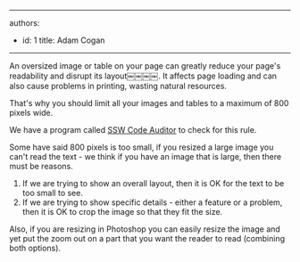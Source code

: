 

---
authors:
  - id: 1
    title: Adam Cogan
---




<span class='intro'> <p>
                    An oversized image or table on your page can greatly reduce your page's readability
                    and disrupt its layout￼￼￼￼. It affects page loading and can also cause problems in printing, wasting natural resources.</p> </span>

<p> That's why you should limit all your images and tables to a maximum of 8​00 pixels wide.</p><p class="ssw15-rteElement-YellowBorderBox"> We have a program called 
   <a href="http&#58;//www.ssw.com.au/ssw/CodeAuditor/" target="_blank">SSW Code Auditor</a> to check for this rule.</p><p> Some have said 800 pixels is too small, if you resized a large image you can't read the text - we think if you have an image that is large, then there must be reasons.</p><ol><li>If we are trying to show an overall layout, then it is OK for the text to be too small to see.</li><li>If we are trying to show specific details - either a feature or a problem, then it is OK to crop the image so that they fit the size.</li></ol><p> Also, if you are resizing in Photoshop you can easily resize the image and yet put the zoom out on a part that you want the reader to read (combining both options).</p>​


